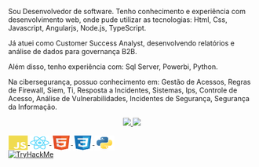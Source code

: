 Sou Desenvolvedor de software. 
Tenho conhecimento e experiência com desenvolvimento web, onde pude utilizar as tecnologias: Html, Css, Javascript, Angularjs, Node.js, TypeScript.

Já atuei como Customer Success Analyst, desenvolvendo relatórios e análise de dados para governança B2B.

Além disso, tenho experiência com: Sql Server, Powerbi, Python.

Na cibersegurança, possuo conhecimento em: Gestão de Acessos, Regras de Firewall, Siem, Ti, Resposta a Incidentes, Sistemas, Ips, Controle de Acesso, Análise de Vulnerabilidades, Incidentes de Segurança, Segurança da Informação.











<div align="center">
  <a href="https://github.com/GabrielBorges-dev">    
  <img height="180em" src="https://github-readme-stats.vercel.app/api?username=GabrielBorges-dev&show_icons=true&theme=dark&include_all_commits=true&count_private=true"/>
  <img height="180em" src="https://github-readme-stats.vercel.app/api/top-langs/?username=GabrielBorges-dev&layout=compact&langs_count=7&theme=dark"/>
</div>
    

  <div style="display: inline_block"><br>
  <img align="center" alt="Rafa-Js" height="30" width="40" src="https://raw.githubusercontent.com/devicons/devicon/master/icons/javascript/javascript-plain.svg">
  <img align="center" alt="Rafa-React" height="30" width="40" src="https://raw.githubusercontent.com/devicons/devicon/master/icons/react/react-original.svg">
  <img align="center" alt="Rafa-HTML" height="30" width="40" src="https://raw.githubusercontent.com/devicons/devicon/master/icons/html5/html5-original.svg">
  <img align="center" alt="Rafa-CSS" height="30" width="40" src="https://raw.githubusercontent.com/devicons/devicon/master/icons/css3/css3-original.svg">
  <img align="center" alt="Rafa-Python" height="30" width="40" src="https://raw.githubusercontent.com/devicons/devicon/master/icons/python/python-original.svg">
</div>


<img src="https://tryhackme-badges.s3.amazonaws.com/GSBorg3s.png" alt="TryHackMe">


  


